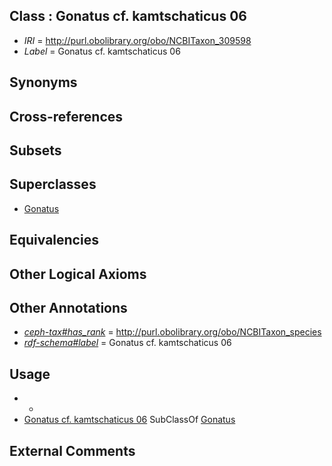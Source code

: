 
## Class : Gonatus cf. kamtschaticus 06

 * *IRI* = http://purl.obolibrary.org/obo/NCBITaxon_309598
 * *Label* = Gonatus cf. kamtschaticus 06

## Synonyms


## Cross-references


## Subsets


## Superclasses

 * [Gonatus](../../NCBITaxon/11/NCBITaxon_61711.md)

## Equivalencies


## Other Logical Axioms


## Other Annotations

 * *[ceph-tax#has_rank](../../ceph-tax#has/nk/ceph-tax#has_rank.md)* = http://purl.obolibrary.org/obo/NCBITaxon_species
 * *[rdf-schema#label](../../el/rdf-schema#label.md)* = Gonatus cf. kamtschaticus 06

## Usage

 * -
 * [Gonatus cf. kamtschaticus 06](../../NCBITaxon/98/NCBITaxon_309598.md) SubClassOf [Gonatus](../../NCBITaxon/11/NCBITaxon_61711.md)

## External Comments


